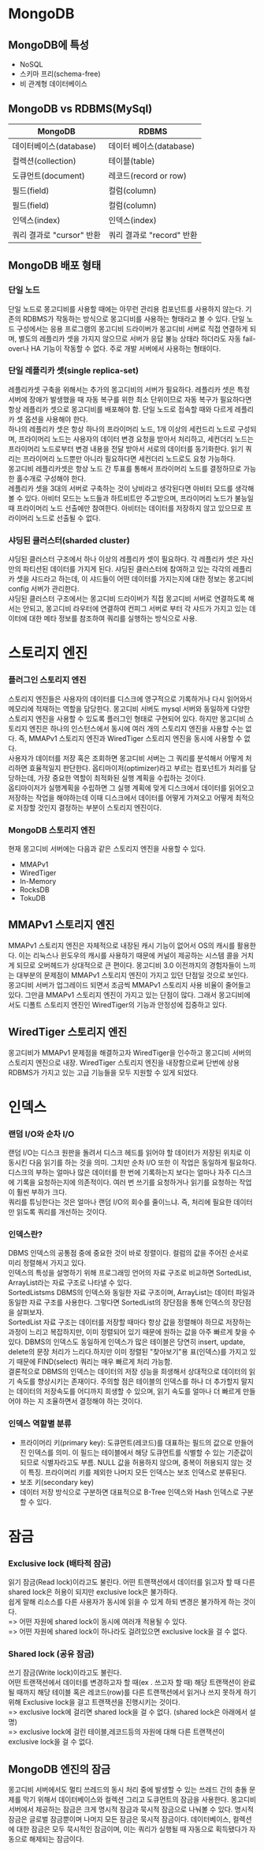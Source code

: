 # MongoDB

## MongoDB에 특성

- NoSQL
- 스키마 프리(schema-free)
- 비 관계형 데이터베이스

## MongoDB vs RDBMS(MySql)

| MongoDB            | RDBMS              |
|--------------------|--------------------|
| 데이터베이스(database)   | 데이터 베이스(database)  |
| 컬렉션(collection)    | 테이블(table)         |
| 도큐먼트(document)     | 레코드(record or row) |
| 필드(field)          | 컬럼(column)         |
| 필드(field)          | 컬럼(column)         |
| 인덱스(index)         | 인덱스(index)         |
| 쿼리 결과로 "cursor" 반환 | 쿼리 결과로 "record" 반환 |

## MongoDB 배포 형태

### 단일 노드

단일 노드로 몽고디비를 사용할 때에는 아무런 관리용 컴포넌트를 사용하지 않는다. 기존의 RDBMS가 작동하는 방식으로 몽고디비를 사용하는 형태라고 볼 수 있다.
단일 노드 구성에서는 응용 프로그램의 몽고디비 드라이버가 몽고디비 서버로 직접 연결하게 되며, 별도의 레플리카 셋을 가지지 않으므로 서버가 응답 불능 상태라 하더라도
자동 fail-over나 HA 기능이 작동할 수 없다. 주로 개발 서버에서 사용하는 형태이다.

### 단일 레플리카 셋(single replica-set)

레플리카셋 구축을 위해서는 추가의 몽고디비의 서버가 필요하다. 레플리카 셋은 특정 서버에 장애가 발생했을 때 자동 복구를 위한 최소 단위이므로 자동 복구가 필요하다면
항상 레플리카 셋으로 몽고디비를 배포해야 함. 단일 노드로 접속할 때와 다르게 레플리카 셋 옵션을 사용해야 한다.  
하나의 레플리카 셋은 항상 하나의 프라이머리 노드, 1개 이상의 세컨드리 노드로 구성되며, 프라이머리 노드는 사용자의 데이터 변경 요청을 받아서 처리하고, 세컨더리
노드는 프라이머리 노드로부터 변경 내용을 전달 받아서 서로의 데이터를 동기화한다. 읽기 쿼리는 프라이머리 노드뿐만 아니라 필요하다면 세컨더리 노드로도 요청 가능하다.   
몽고디비 레플리카셋은 항상 노드 간 투표를 통해서 프라이머리 노드를 결정하므로 가능한 홀수개로 구성해야 한다.   
레플리카 셋을 3대의 서버로 구축하는 것이 낭비라고 생각된다면 아비터 모드를 생각해 볼 수 있다. 아비터 모드는 노드들과 하트비트만 주고받으며, 프라이머리 노드가 불능일 때
프라이머리 노드 선출에만 참여한다. 아비터는 데이터를 저장하지 않고 있으므로 프라이머리 노드로 선출될 수 없다.

### 샤딩된 클러스터(sharded cluster)

샤딩된 클러스터 구조에서 하나 이상의 레플리카 셋이 필요하다. 각 레플리카 셋은 자신만의 파티션된 데이터를 가지게 된다. 샤딩된 클러스터에 참여하고 있는 각각의 레플리카 셋을
샤드라고 하는데, 이 샤드들이 어떤 데이터를 가지는지에 대한 정보는 몽고디비 config 서버가 관리한다.   
샤딩된 클러스터 구조에서는 몽고디비 드라이버가 직접 몽고디비 서버로 연결하도록 해서는 안되고, 몽고디비 라우터에 연결하여 컨피그 서버로 부터 각 샤드가 가지고 있는
데이터에 대한 메타 정보를 참조하여 쿼리를 실행하는 방식으로 사용.

# 스토리지 엔진

### 플러그인 스토리지 엔진

스토리지 엔진들은 사용자의 데이터를 디스크에 영구적으로 기록하거나 다시 읽어와서 메모리에 적재하는 역할을 담당한다.
몽고디비 서버도 mysql 서버와 동일하게 다양한 스토리지 엔진을 사용할 수 있도록 플러그인 형태로 구현되어 있다. 하지만 몽고디비 스토리지 엔진은 하나의 인스턴스에서 동시에
여러 개의 스토리지 엔진을 사용할 수는 없다. 즉, MMAPv1 스토리지 엔진과 WiredTiger 스토리지 엔진을 동시에 사용할 수 없다.   
사용자가 데이터를 저장 혹은 조회하면 몽고디비 서버는 그 쿼리를 분석해서 어떻게 처리하면 효율적일지 판단한다. 옵티마이저(optimizer)라고 부르는 컴포넌트가 처리를 담당하는데,
가장 중요한 역할이 최적화된 실행 계획을 수립하는 것이다.    
옵티마이저가 실행계획을 수립하면 그 실행 계획에 맞게 디스크에서 데이터를 읽어오고 저장하는 작업을 해야하는데 이때 디스크에서 데이터를 어떻게 가져오고 어떻게 최적으로 저장할
것인지 결정하는 부분이 스토리지 엔진이다.

### MongoDB 스토리지 엔진

현재 몽고디비 서버에는 다음과 같은 스토리지 엔진을 사용할 수 있다.

- MMAPv1
- WiredTiger
- In-Memory
- RocksDB
- TokuDB

## MMAPv1 스토리지 엔진

MMAPv1 스토리지 엔진은 자체적으로 내장된 캐시 기능이 없어서 OS의 캐시를 활용한다. 이는 리눅스나 윈도우의 캐시를 사용하기 때문에 커널이 제공하는 시스템 콜을 거치게 되므로
오버헤드가 상대적으로 큰 편이다. 몽고디비 3.0 이전까지의 경험자들이 느끼는 대부분의 문제점이 MMAPv1 스토리지 엔진이 가지고 있던 단점일 것으로 보인다.   
몽고디비 서버가 업그레이드 되면서 조금씩 MMAPv1 스토리지 사용 비율이 줄어들고 있다. 그만큼 MMAPv1 스토리지 엔진이 가지고 있는 단점이 많다. 그래서 몽고디비에서도 디폴트 스토리지 엔진인
WiredTiger의 기능과 안정성에 집중하고 있다.

## WiredTiger 스토리지 엔진

몽고디비가 MMAPv1 문제점을 해결하고자 WiredTiger을 인수하고 몽고디비 서버의 스토리지 엔진으로 내장. WiredTiger 스토리지 엔진을 내장함으로써 단번에 상용 RDBMS가 가지고
있는 고급 기능들을 모두 지원할 수 있게 되었다.

# 인덱스

### 랜덤 I/O와 순차 I/O

랜덤 I/O는 디스크 원판을 돌려서 디스크 헤드를 읽어야 할 데이터가 저장된 위치로 이동시킨 다음 읽기를 하는 것을 의미. 그치만 순차 I/O 또한 이 작업은 동일하게 필요하다.   
디스크의 부하는 얼마나 많은 데이터를 한 번에 기록하는지 보다는 얼마나 자주 디스크에 기록을 요청하는지에 의존적이다. 여러 번 쓰기를 요청하거나 읽기를 요청하는 작업이 훨씬 부하가 크다.   
쿼리를 튜닝한다는 것은 얼마나 랜덤 I/O의 회수를 줄이느냐. 즉, 처리에 필요한 데이터만 읽도록 쿼리를 개선하는 것이다.

### 인덱스란?

DBMS 인덱스의 공통점 중에 중요한 것이 바로 정렬이다. 컬럼의 값을 주어진 순서로 미리 정렬해서 가지고 있다.   
인덱스의 특성을 설명하기 위해 프로그래밍 언어의 자료 구조로 비교하면 SortedList, ArrayList라는 자료 구조로 나타낼 수 있다.  
SortedListsms DBMS의 인덱스와 동일한 자료 구조이며, ArrayList는 데이터 파일과 동일한 자료 구조를 사용한다. 그렇다면 SortedList의 장단점을 통해
인덱스의 장단점을 살펴보자.   
SortedList 자료 구조는 데이터를 저장할 때마다 항상 값을 정렬해야 하므로 저장하는 과정이 느리고 복잡하지만, 이미 정렬되어 있기 때문에 원하는 값을 아주 빠르게 찾을 수 있다.
DBMS의 인덱스도 동일하게 인덱스가 많은 테이블은 당연히 insert, update, delete의 문장 처리가 느리다.하지만 이미 정렬된 "찾아보기"용 표(인덱스)를 가지고 있기 때문에
FIND(select) 쿼리는 매우 빠르게 처리 가능함.   
결론적으로 DBMS의 인덱스는 데이터의 저장 성능을 희생해서 상대적으로 데이터의 읽기 속도를 향상시키는 존재이다. 주의할 점은 테이블의 인덱스를 하나 더 추가할지 말지는 데이터의 저장속도를
어디까지 희생할 수 있으며, 읽기 속도를 얼마나 더 빠르게 만들어야 하는 지 조율하면서 결정해야 하는 것이다.

### 인덱스 역할별 분류
- 프라이머리 키(primary key): 도큐먼트(레코드)를 대표하는 필드의 값으로 만들어진 인덱스를 의미. 이 필드는 테이블에서 해당 도큐먼트를 식별할 수 있는 기준값이 되므로
식별자라고도 부름. NULL 값을 허용하지 않으며, 중복이 허용되지 않는 것이 특징. 프라이머리 키를 제외한 나머지 모든 인덱스는 보조 인덱스로 분류된다.
- 보조 키(secondary key) 
- 데이터 저장 방식으로 구분하면 대표적으로 B-Tree 인덱스와 Hash 인덱스로 구분할 수 있다.

# 잠금

### Exclusive lock (배타적 잠금)

읽기 잠금(Read lock)이라고도 불린다.
어떤 트랜잭션에서 데이터를 읽고자 할 때 다른 shared lock은 허용이 되지만 exclusive lock은 불가하다.  
쉽게 말해 리소스를 다른 사용자가 동시에 읽을 수 있게 하되 변경은 불가하게 하는 것이다.  
=> 어떤 자원에 shared lock이 동시에 여러개 적용될 수 있다.  
=> 어떤 자원에 shared lock이 하나라도 걸려있으면 exclusive lock을 걸 수 없다.

### Shared lock (공유 잠금)

쓰기 잠금(Write lock)이라고도 불린다.  
어떤 트랜잭션에서 데이터를 변경하고자 할 때(ex . 쓰고자 할 때) 해당 트랜잭션이 완료될 때까지 해당 테이블 혹은 레코드(row)를 다른 트랜잭션에서 읽거나 쓰지 못하게 하기 위해 Exclusive lock을
걸고 트랜잭션을 진행시키는 것이다.  
=> exclusive lock에 걸리면 shared lock을 걸 수 없다. (shared lock은 아래에서 설명)  
=> exclusive lock에 걸린 테이블,레코드등의 자원에 대해 다른 트랜잭션이 exclusive lock을 걸 수 없다.

## MongoDB 엔진의 잠금

몽고디비 서버에서도 멀티 쓰레드의 동시 처리 중에 발생할 수 있는 쓰레드 간의 충돌 문제를 막기 위해서 데이터베이스와 컬렉션 그리고 도큐먼트의 잠금을 사용한다.
몽고디비 서버에서 제공하는 잠금은 크게 명시적 잠금과 묵시적 잠금으로 나눠볼 수 있다. 명시적 잠금은 글로벌 잠금뿐이며 나머지 모든 잠금은 묵시적 잠금이다.
데이터베이스, 컬렉션에 대한 잠금은 모두 묵시적인 잠금이며, 이는 쿼리가 실행될 때 자동으로 획득됐다가 자동으로 해제되는 잠금이다.
